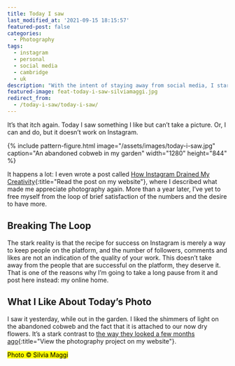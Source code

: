 ```yaml
---
title: Today I saw
last_modified_at: '2021-09-15 18:15:57'
featured-post: false
categories:
  - Photography
tags:
  - instagram
  - personal
  - social media
  - cambridge
  - uk
description: "With the intent of staying away from social media, I started 'Today I Saw', a series where I post one photo and a few thoughts about it."
featured-image: feat-today-i-saw-silviamaggi.jpg
redirect_from:
  - /today-i-saw/today-i-saw/
---
```

<p class="lead">It’s that itch again. Today I saw something I like but can’t take a picture. Or, I can and do, but it doesn’t work on Instagram.</p>

<!--more-->

{% include pattern-figure.html image="/assets/images/today-i-saw.jpg" caption="An abandoned cobweb in my garden" width="1280" height="844" %}

It happens a lot: I even wrote a post called [How Instagram Drained My Creativity](/photography/instagram-drained-my-creativity/){:title="Read the post on my website"}, where I described what made me appreciate photography again. More than a year later, I’ve yet to free myself from the loop of brief satisfaction of the numbers and the desire to have more.

## Breaking The Loop

The stark reality is that the recipe for success on Instagram is merely a way to keep people on the platform, and the number of followers, comments and likes are not an indication of the quality of your work. This doesn’t take away from the people that are successful on the platform, they deserve it. That is one of the reasons why I’m going to take a long pause from it and post here instead: my online home.

## What I Like About Today’s Photo

I saw it yesterday, while out in the garden. I liked the shimmers of light on the abandoned cobweb and the fact that it is attached to our now dry flowers. It’s a stark contrast to [the way they looked a few months ago](/photography/isolation-photo-diary/){:title="View the photography project on my website"}.

<p class="detached"><mark class="smd-highlight small">Photo &copy; Silvia Maggi</mark></p>
